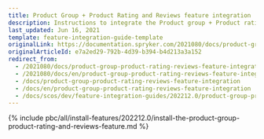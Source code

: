 ```yaml
---
title: Product Group + Product Rating and Reviews feature integration
description: Instructions to integrate the Product group + Product rating & reviews feature into a Spryker project.
last_updated: Jun 16, 2021
template: feature-integration-guide-template
originalLink: https://documentation.spryker.com/2021080/docs/product-group-product-rating-reviews-feature-integration
originalArticleId: e7a2ed29-792b-4d39-b394-b4d213a3a152
redirect_from:
  - /2021080/docs/product-group-product-rating-reviews-feature-integration
  - /2021080/docs/en/product-group-product-rating-reviews-feature-integration
  - /docs/product-group-product-rating-reviews-feature-integration
  - /docs/en/product-group-product-rating-reviews-feature-integration
  - /docs/scos/dev/feature-integration-guides/202212.0/product-group-product-rating-and-reviews-feature-integration.html
---
```


{% include pbc/all/install-features/202212.0/install-the-product-group-product-rating-and-reviews-feature.md %} <!-- To edit, see /_includes/pbc/all/install-features/202212.0/install-the-product-group-product-rating-and-reviews-feature.md -->
